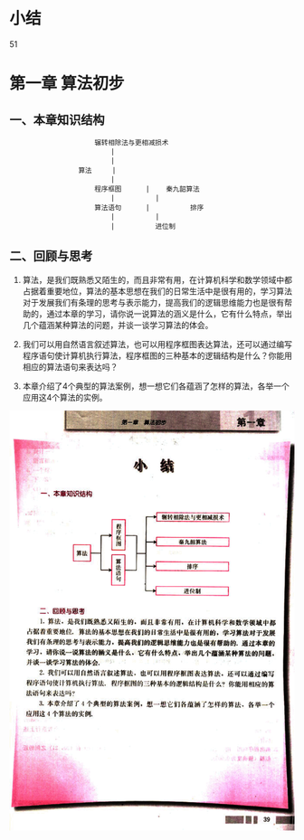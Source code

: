 # 小结

51

# 第一章 算法初步

## 一、本章知识结构

```
                     辗转相除法与更相减损术
                         |
                         |
                 算法     |
                         |
                     程序框图      |    秦九韶算法
                         |          |
                     算法语句      |          排序
                         |          |
                         |          进位制
```

## 二、回顾与思考

1. 算法，是我们既熟悉又陌生的，而且非常有用，在计算机科学和数学领域中都占据着重要地位，算法的基本思想在我们的日常生活中是很有用的，学习算法对于发展我们有条理的思考与表示能力，提高我们的逻辑思维能力也是很有帮助的，通过本章的学习，请你说一说算法的涵义是什么，它有什么特点，举出几个蕴涵某种算法的问题，并谈一谈学习算法的体会。

2. 我们可以用自然语言叙述算法，也可以用程序框图表达算法，还可以通过编写程序语句使计算机执行算法，程序框图的三种基本的逻辑结构是什么？你能用相应的算法语句来表达吗？

3. 本章介绍了4个典型的算法案例，想一想它们各蕴涵了怎样的算法，各举一个应用这4个算法的实例。

![51](../../book/人教版高中数学A版必修3/人教版高中数学A版必修3_51.png)
